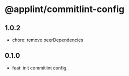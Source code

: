 # @applint/commitlint-config

## 1.0.2

- chore: remove peerDependencies

## 0.1.0

- feat: init commitlint config.
